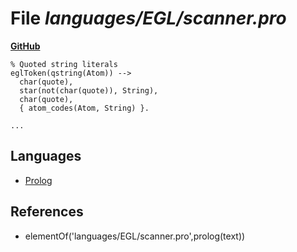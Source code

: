 # File _languages/EGL/scanner.pro_
**[GitHub](https://github.com/softlang/yas/blob/master/languages/EGL/scanner.pro)**
```
% Quoted string literals
eglToken(qstring(Atom)) -->
  char(quote),
  star(not(char(quote)), String),
  char(quote),
  { atom_codes(Atom, String) }.

...
```

## Languages
* [Prolog](../languages/Prolog.md)

## References
* elementOf('languages/EGL/scanner.pro',prolog(text))
